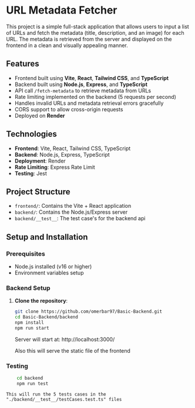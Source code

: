 # URL Metadata Fetcher

This project is a simple full-stack application that allows users to input a list of URLs and fetch the metadata (title, description, and an image) for each URL. The metadata is retrieved from the server and displayed on the frontend in a clean and visually appealing manner.

## Features

- Frontend built using **Vite**, **React**, **Tailwind CSS**, and **TypeScript**
- Backend built using **Node.js**, **Express**, and **TypeScript**
- API call `/fetch-metadata` to retrieve metadata from URLs
- Rate limiting implemented on the backend (5 requests per second)
- Handles invalid URLs and metadata retrieval errors gracefully
- CORS support to allow cross-origin requests
- Deployed on **Render**

## Technologies

- **Frontend**: Vite, React, Tailwind CSS, TypeScript
- **Backend**: Node.js, Express, TypeScript
- **Deployment**: Render
- **Rate Limiting**: Express Rate Limit
- **Testing**: Jest

## Project Structure

- `frontend/`: Contains the Vite + React application
- `backend/`: Contains the Node.js/Express server
- `backend/__test__`: The test case's for the backend api

## Setup and Installation

### Prerequisites

- Node.js installed (v16 or higher)
- Environment variables setup

### Backend Setup

1. **Clone the repository**:
   ```bash
   git clone https://github.com/omerbar97/Basic-Backend.git
   cd Basic-Backend/backend
   npm install
   npm run start
   ```
   Server will start at: http://localhost:3000/
   
   Also this will serve the static file of the frontend


### Testing
```bash
    cd backend
    npm run test
```
    This will run the 5 tests cases in the "./backend/__test__/testCases.test.ts" files